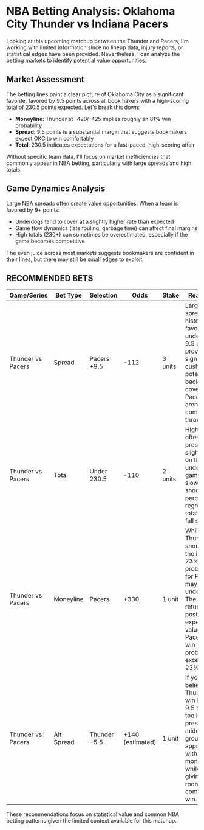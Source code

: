 # NBA Betting Analysis: Oklahoma City Thunder vs Indiana Pacers

Looking at this upcoming matchup between the Thunder and Pacers, I'm working with limited information since no lineup data, injury reports, or statistical edges have been provided. Nevertheless, I can analyze the betting markets to identify potential value opportunities.

## Market Assessment

The betting lines paint a clear picture of Oklahoma City as a significant favorite, favored by 9.5 points across all bookmakers with a high-scoring total of 230.5 points expected. Let's break this down:

- **Moneyline**: Thunder at -420/-425 implies roughly an 81% win probability
- **Spread**: 9.5 points is a substantial margin that suggests bookmakers expect OKC to win comfortably
- **Total**: 230.5 indicates expectations for a fast-paced, high-scoring affair

Without specific team data, I'll focus on market inefficiencies that commonly appear in NBA betting, particularly with large spreads and high totals.

## Game Dynamics Analysis

Large NBA spreads often create value opportunities. When a team is favored by 9+ points:
- Underdogs tend to cover at a slightly higher rate than expected
- Game flow dynamics (late fouling, garbage time) can affect final margins
- High totals (230+) can sometimes be overestimated, especially if the game becomes competitive

The even juice across most markets suggests bookmakers are confident in their lines, but there may still be small edges to exploit.

## RECOMMENDED BETS

| Game/Series | Bet Type | Selection | Odds | Stake | Reasoning |
|-------------|----------|-----------|------|-------|-----------|
| Thunder vs Pacers | Spread | Pacers +9.5 | -112 | 3 units | Large NBA spreads historically favor underdogs. 9.5 points provides significant cushion for a potential backdoor cover even if Pacers aren't competitive throughout. |
| Thunder vs Pacers | Total | Under 230.5 | -110 | 2 units | High totals often present slight value on the under. If game pace slows or shooting percentages regress, this total could fall short. |
| Thunder vs Pacers | Moneyline | Pacers | +330 | 1 unit | While Thunder should win, the implied 23% win probability for Pacers may be undervalued. The 3.3x return offers positive expected value if Pacers' true win probability exceeds 23%. |
| Thunder vs Pacers | Alt Spread | Thunder -5.5 | +140 (estimated) | 1 unit | If you believe Thunder will win but the 9.5 spread is too high, this presents a middle-ground approach with plus-money odds while still giving OKC room for a comfortable win. |

These recommendations focus on statistical value and common NBA betting patterns given the limited context available for this matchup.